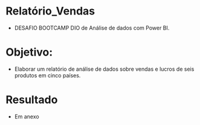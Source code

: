 # Relatório_Vendas
- DESAFIO BOOTCAMP DIO de Análise de dados com Power BI.
  
# Objetivo:
- Elaborar um relatório de análise de dados sobre vendas e lucros de seis produtos em cinco países.

# Resultado
- Em anexo
